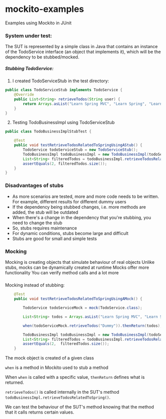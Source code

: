 # mockito-examples
Examples using Mockito in JUnit

### System under test:

The SUT is represented by a simple class in Java that contains an instance of the TodoService interface (an object that implements it), which will be the dependency 
to be stubbed/mocked.

##### Stubbing TodoService:
1. I created TodoServiceStub in the test directory:
```java
public class TodoServiceStub implements TodoService {
    @Override
    public List<String> retrieveTodos(String user) {
        return Arrays.asList("Learn Spring MVC", "Learn Spring", "Learn to Dance");
    }
}
```
2. Testing TodoBusinessImpl using TodoServiceStub
```java
public class TodoBusinessImplStubTest {

    @Test
    public void testRetrieveTodosRelatedToSpringUsingAStub() {
        TodoService todoServiceStub = new TodoServiceStub();
        TodoBusinessImpl todoBusinessImpl = new TodoBusinessImpl(todoServiceStub);
        List<String> filteredTodos = todoBusinessImpl.retrieveTodosRelatedToSpring("Dummy");
        assertEquals(2, filteredTodos.size());
    }
}
```

### Disadvantages of stubs

* As more scenarios are tested, more and more code needs to be written. For example, different results for different dummy users
* If the dependency being stubbed changes, i.e. more methods are added, the stub will be outdated 
* When there's a change in the dependency that you're stubbing, you need to change the stub
* So, stubs requires maintenance
* For dynamic conditions, stubs become large and difficult
* Stubs are good for small and simple tests

### Mocking

Mocking is creating objects that simulate behaviour of real objects
Unlike stubs, mocks can be dynamically created at runtime
Mocks offer more functionality
You can verify method calls and a lot more

#####

Mocking instead of stubbing:

```java
    @Test
    public void testRetrieveTodosRelatedToSpringUsingAMock() {

        TodoService todoServiceMock = mock(TodoService.class);

        List<String> todos = Arrays.asList("Learn Spring MVC", "Learn Spring", "Learn to Dance");

        when(todoServiceMock.retrieveTodos("Dummy")).thenReturn(todos);

        TodoBusinessImpl todoBusinessImpl = new TodoBusinessImpl(todoServiceMock);
        List<String> filteredTodos = todoBusinessImpl.retrieveTodosRelatedToSpring("Dummy");
        assertEquals(2,  filteredTodos.size());
    }
```

The mock object is created of a given class

<code>when</code> is a method in Mockito used to stub a method

When <code>when</code> is called with a specific value, <code>thenReturn</code> defines what is returned.

<code>retrieveTodos()</code> is called internally in the SUT's method <code>todoBusinessImpl.retrieveTodosRelatedToSpring()</code>. 

We can test the behaviour of the SUT's method knowing that the method that it calls returns certain values.





